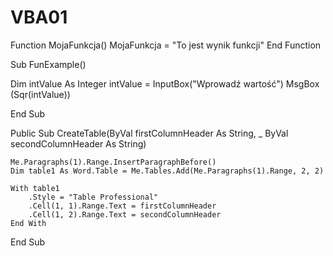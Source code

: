 # VBA01
Function MojaFunkcja()
MojaFunkcja = "To jest wynik funkcji"
End Function

Sub FunExample()
 
Dim intValue As Integer
intValue = InputBox("Wprowadź wartość")
MsgBox (Sqr(intValue))
 
End Sub

Public Sub CreateTable(ByVal firstColumnHeader As String, _
    ByVal secondColumnHeader As String)

    Me.Paragraphs(1).Range.InsertParagraphBefore()
    Dim table1 As Word.Table = Me.Tables.Add(Me.Paragraphs(1).Range, 2, 2)

    With table1
        .Style = "Table Professional"
        .Cell(1, 1).Range.Text = firstColumnHeader
        .Cell(1, 2).Range.Text = secondColumnHeader
    End With
End Sub
